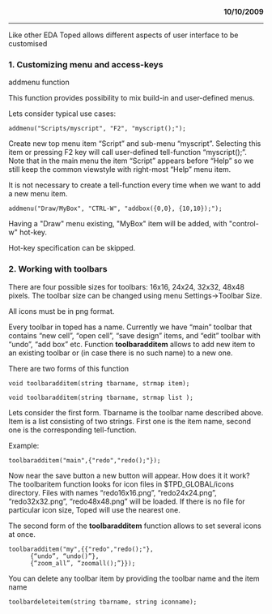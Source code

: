 <p align='right'> <b>10/10/2009</b>
</p>


---

Like other EDA Toped allows different aspects of user interface to be customised


### 1. Customizing menu and access-keys ###

addmenu function

This function provides possibility to mix build-in and user-defined menus.

Lets consider typical use cases:
```
addmenu("Scripts/myscript", "F2", "myscript();");
```

Create new top menu item “Script” and sub-menu “myscript”. Selecting this item or pressing F2 key will call user-defined tell-function “myscript();”. Note that in the main menu the item “Script” appears before “Help” so we still keep the common viewstyle with right-most “Help” menu item.



It is not necessary to create a tell-function every time when we want to add a new menu item.

```
addmenu("Draw/MyBox", "CTRL-W", "addbox({0,0}, {10,10});");
```

Having a "Draw" menu existing, "MyBox" item will be added, with "control-w" hot-key.



Hot-key specification can be skipped.



### 2. Working with toolbars ###

There are four possible sizes for toolbars: 16x16, 24x24, 32x32, 48x48 pixels. The toolbar size can be changed using menu Settings->Toolbar Size.

All icons must be in png format.



Every toolbar in toped has a name. Currently we have “main” toolbar that contains “new cell”, “open cell”, “save design” items, and “edit” toolbar with “undo”, “add box” etc. Function **toolbaradditem** allows to add new item to an existing toolbar or (in case there is no such name) to a new one.

There are two forms of this function

```
void toolbaradditem(string tbarname, strmap item);

void toolbaradditem(string tbarname, strmap list );
```


Lets consider the first form. Tbarname is the toolbar name described above. Item is a list consisting of two strings. First one is the item name, second one is the corresponding tell-function.

Example:
```
toolbaradditem("main",{"redo","redo();"});
```

Now near the save button a new button will appear. How does it it work? The toolbaritem function looks for icon files in $TPD\_GLOBAL/icons directory. Files with names “redo16x16.png”, “redo24x24.png”, “redo32x32.png”, “redo48x48.png” will be loaded. If there is no file for particular icon size, Toped will use the nearest one.

The second form of the **toolbaradditem** function allows to set several icons at once.
```
toolbaradditem("my",{{"redo","redo();"},
      {“undo”, “undo()”},
      {“zoom_all”, “zoomall();”}});
```

You can delete any toolbar item by providing the toolbar name and the item name
```
toolbardeleteitem(string tbarname, string iconname);
```
